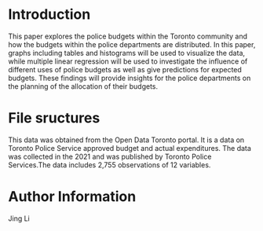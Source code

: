 # Introduction

This paper explores the police budgets within the Toronto community and how the budgets within the police
departments are distributed. In this paper, graphs including tables and histograms will be used to visualize
the data, while multiple linear regression will be used to investigate the influence of different uses of police
budgets as well as give predictions for expected budgets. These findings will provide insights for the police
departments on the planning of the allocation of their budgets.

# File sructures
This data was obtained from the Open Data Toronto portal. It is a data on Toronto Police Service approved
budget and actual expenditures. The data was collected in the 2021 and was published by Toronto Police
Services.The data includes 2,755 observations of 12 variables.

# Author Information
Jing Li
